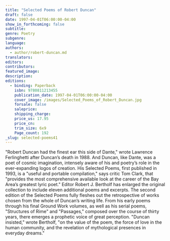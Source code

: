 ```yaml
---
title: "Selected Poems of Robert Duncan"
draft: false
date: 1997-04-01T06:00:00-04:00
show_in_forthcoming: false
subtitle:
genre: Poetry
subgenre:
language:
authors:
  - author/robert-duncan.md
translators:
editors:
contributors:
featured_image:
description:
editions:
  - binding: Paperback
    isbn: 9780811213455
    publication_date: 1997-04-01T06:00:00-04:00
    cover_image: /images/Selected_Poems_of_Robert_Duncan.jpg
    forsale: false
    saleprice:
    shipping_charge:
    price_us: 17.95
    price_cn:
    trim_size: 6x9
    Page_count: 192
_slug: selected-poems41
---
```


"Robert Duncan had the finest ear this side of Dante," wrote Lawrence Ferlinghetti after Duncan’s death in 1988. And Duncan, like Dante, was a poet of cosmic imagination, intensely aware of his and poetry’s role in the ever-expanding logos of creation. His Selected Poems, first published in 1993, is a "useful and portable compilation," says critic Tom Clark, that "provides the most comprehensive available look at the career of the Bay Area’s greatest lyric poet." Editor Robert J. Bertholf has enlarged the original collection to include eleven additional poems and excerpts. The second edition of the Selected Poems fully fleshes out the retrospective of works chosen from the whole of Duncan’s writing life. From his early poems through his final Ground Work volumes, as well as his serial poems, "Structures of Rime" and "Passages," composed over the course of thirty years, there emerges a prophetic voice of great perception. "Duncan insisted," wrote Bertholf, "on the value of the poem, the force of love in the human community, and the revelation of mythological presences in everyday dreams."

